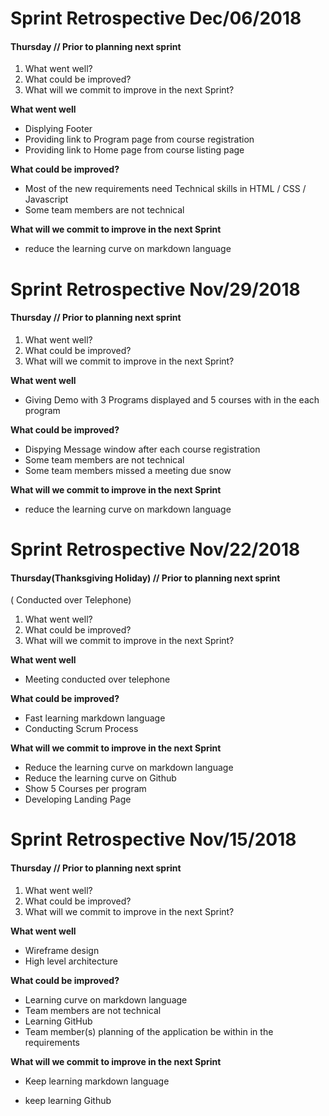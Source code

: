 # Sprint Retrospective Dec/06/2018

#### Thursday // Prior to planning next sprint

1. What went well?
2. What could be improved?
3. What will we commit to improve in the next Sprint?

**What went well**
- Displying Footer
- Providing link to Program page from course registration 
- Providing link to Home page from course listing page

**What could be improved?**
- Most of the new requirements need Technical skills in HTML / CSS / Javascript
- Some team members are not technical

**What will we commit to improve in the next Sprint**
- reduce the learning curve on markdown language

# Sprint Retrospective Nov/29/2018

#### Thursday // Prior to planning next sprint

1. What went well?
2. What could be improved?
3. What will we commit to improve in the next Sprint?

**What went well**
- Giving Demo with 3 Programs displayed and 5 courses with in the each program

**What could be improved?**
- Dispying Message window after each course registration
- Some team members are not technical
- Some team members missed a meeting due snow

**What will we commit to improve in the next Sprint**
- reduce the learning curve on markdown language

# Sprint Retrospective Nov/22/2018

#### Thursday(Thanksgiving Holiday) // Prior to planning next sprint
 ( Conducted over Telephone)
 
1. What went well?
2. What could be improved?
3. What will we commit to improve in the next Sprint?

**What went well**
- Meeting conducted over telephone 

**What could be improved?**
- Fast learning markdown language
- Conducting Scrum Process

**What will we commit to improve in the next Sprint**
- Reduce the learning curve on markdown language
- Reduce the learning curve on Github
- Show 5 Courses per program
- Developing Landing Page

# Sprint Retrospective Nov/15/2018

#### Thursday // Prior to planning next sprint

1. What went well?
2. What could be improved?
3. What will we commit to improve in the next Sprint?

**What went well**
- Wireframe design    
- High level architecture 


**What could be improved?**
- Learning curve on markdown language
- Team members are not technical
- Learning GitHub
- Team member(s) planning of the application be within in the requirements

**What will we commit to improve in the next Sprint**
- Keep learning markdown language

- keep learning Github
